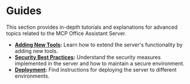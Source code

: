 # Guides

This section provides in-depth tutorials and explanations for advanced topics related to the MCP Office Assistant Server.

- **[Adding New Tools](adding-new-tools.md):** Learn how to extend the server's functionality by adding new tools.
- **[Security Best Practices](security-best-practices.md):** Understand the security measures implemented in the server and how to maintain a secure environment.
- **[Deployment](deployment.md):** Find instructions for deploying the server to different environments.